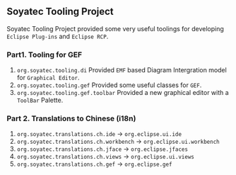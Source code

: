 ## Soyatec Tooling Project

Soyatec Tooling Project provided some very useful toolings for developing `Eclipse Plug-ins` and `Eclipse RCP`.

### Part1. Tooling for GEF

1. `org.soyatec.tooling.di` Provided `EMF` based Diagram Intergration model for `Graphical Editor`.
2. `org.soyatec.tooling.gef` Provided some useful classes for `GEF`.
3. `org.soyatec.tooling.gef.toolbar` Provided a new graphical editor with a `ToolBar` Palette.

### Part 2. Translations to Chinese (i18n)

1. `org.soyatec.translations.ch.ide` -> `org.eclipse.ui.ide`
2. `org.soyatec.translations.ch.workbench` -> `org.eclipse.ui.workbench`
3. `org.soyatec.translations.ch.jface` -> `org.eclipse.jfaces`
4. `org.soyatec.translations.ch.views` -> `org.eclipse.ui.views`
5. `org.soyatec.translations.ch.gef` -> `org.eclipse.gef`


